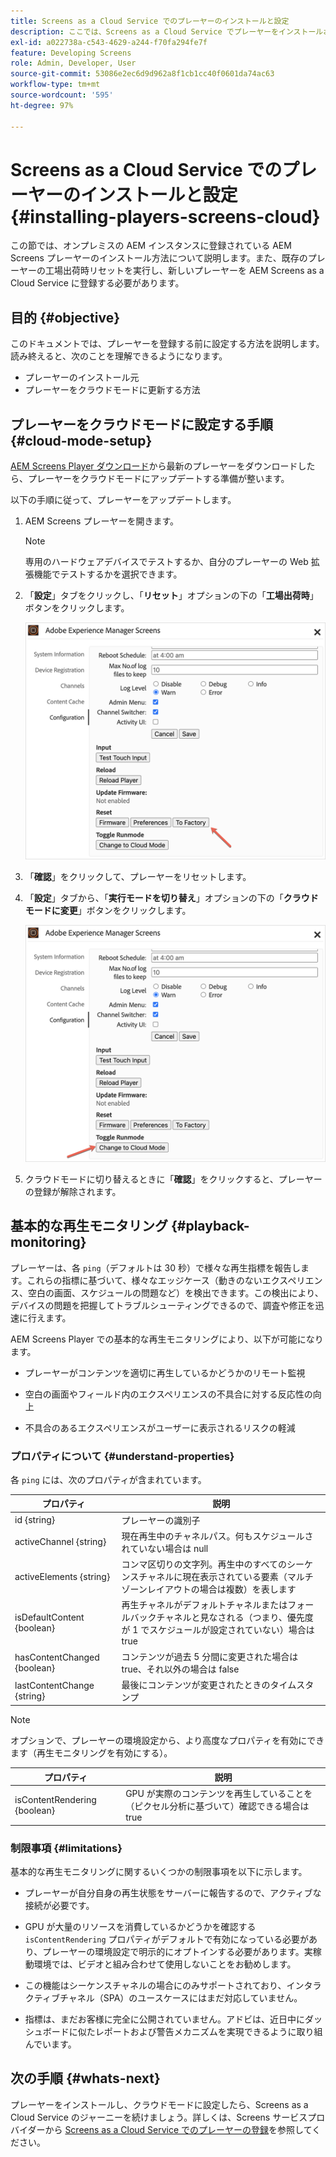 ```yaml
---
title: Screens as a Cloud Service でのプレーヤーのインストールと設定
description: ここでは、Screens as a Cloud Service でプレーヤーをインストールおよび設定する方法について説明します。
exl-id: a022738a-c543-4629-a244-f70fa294fe7f
feature: Developing Screens
role: Admin, Developer, User
source-git-commit: 53086e2ec6d9d962a8f1cb1cc40f0601da74ac63
workflow-type: tm+mt
source-wordcount: '595'
ht-degree: 97%

---
```


# Screens as a Cloud Service でのプレーヤーのインストールと設定 {#installing-players-screens-cloud}

この節では、オンプレミスの AEM インスタンスに登録されている AEM Screens プレーヤーのインストール方法について説明します。また、既存のプレーヤーの工場出荷時リセットを実行し、新しいプレーヤーを AEM Screens as a Cloud Service に登録する必要があります。

## 目的 {#objective}

このドキュメントでは、プレーヤーを登録する前に設定する方法を説明します。読み終えると、次のことを理解できるようになります。

* プレーヤーのインストール元
* プレーヤーをクラウドモードに更新する方法

## プレーヤーをクラウドモードに設定する手順 {#cloud-mode-setup}

[AEM Screens Player ダウンロード](https://download.macromedia.com/screens/)から最新のプレーヤーをダウンロードしたら、プレーヤーをクラウドモードにアップデートする準備が整います。

以下の手順に従って、プレーヤーをアップデートします。

1. AEM Screens プレーヤーを開きます。

   >[!NOTE]
   >専用のハードウェアデバイスでテストするか、自分のプレーヤーの Web 拡張機能でテストするかを選択できます。

1. 「**設定**」タブをクリックし、「**リセット**」オプションの下の「**工場出荷時**」ボタンをクリックします。

   ![ リセットオプションの下の「工場出荷時」ボタン ](/help/screens-cloud/assets/player/installplayer-2.png)

1. 「**確認**」をクリックして、プレーヤーをリセットします。

1. 「**設定**」タブから、「**実行モードを切り替え**」オプションの下の「**クラウドモードに変更**」ボタンをクリックします。

   ![ 「実行モードを切り替え」オプションの下の「クラウドモードに変更」ボタン ](/help/screens-cloud/assets/player/installplayer-1.png)

1. クラウドモードに切り替えるときに「**確認**」をクリックすると、プレーヤーの登録が解除されます。

## 基本的な再生モニタリング {#playback-monitoring}

プレーヤーは、各 `ping`（デフォルトは 30 秒）で様々な再生指標を報告します。これらの指標に基づいて、様々なエッジケース（動きのないエクスペリエンス、空白の画面、スケジュールの問題など）を検出できます。この検出により、デバイスの問題を把握してトラブルシューティングできるので、調査や修正を迅速に行えます。

AEM Screens Player での基本的な再生モニタリングにより、以下が可能になります。

* プレーヤーがコンテンツを適切に再生しているかどうかのリモート監視

* 空白の画面やフィールド内のエクスペリエンスの不具合に対する反応性の向上

* 不具合のあるエクスペリエンスがユーザーに表示されるリスクの軽減

### プロパティについて {#understand-properties}

各 `ping` には、次のプロパティが含まれています。

| プロパティ | 説明 |
|---|---|
| id {string} | プレーヤーの識別子 |
| activeChannel {string} | 現在再生中のチャネルパス。何もスケジュールされていない場合は null |
| activeElements {string} | コンマ区切りの文字列。再生中のすべてのシーケンスチャネルに現在表示されている要素（マルチゾーンレイアウトの場合は複数）を表します |
| isDefaultContent {boolean} | 再生チャネルがデフォルトチャネルまたはフォールバックチャネルと見なされる（つまり、優先度が 1 でスケジュールが設定されていない）場合は true |
| hasContentChanged {boolean} | コンテンツが過去 5 分間に変更された場合は true、それ以外の場合は false |
| lastContentChange {string} | 最後にコンテンツが変更されたときのタイムスタンプ |

>[!NOTE]
>
>オプションで、プレーヤーの環境設定から、より高度なプロパティを有効にできます（再生モニタリングを有効にする）。
>
>| プロパティ | 説明 |
>|---|---|
>| isContentRendering {boolean} | GPU が実際のコンテンツを再生していることを（ピクセル分析に基づいて）確認できる場合は true |

### 制限事項 {#limitations}

基本的な再生モニタリングに関するいくつかの制限事項を以下に示します。

* プレーヤーが自分自身の再生状態をサーバーに報告するので、アクティブな接続が必要です。

* GPU が大量のリソースを消費しているかどうかを確認する `isContentRendering` プロパティがデフォルトで有効になっている必要があり、プレーヤーの環境設定で明示的にオプトインする必要があります。実稼動環境では、ビデオと組み合わせて使用しないことをお勧めします。

* この機能はシーケンスチャネルの場合にのみサポートされており、インタラクティブチャネル（SPA）のユースケースにはまだ対応していません。

* 指標は、まだお客様に完全に公開されていません。アドビは、近日中にダッシュボードに似たレポートおよび警告メカニズムを実現できるように取り組んでいます。

## 次の手順 {#whats-next}

プレーヤーをインストールし、クラウドモードに設定したら、Screens as a Cloud Service のジャーニーを続けましょう。詳しくは、Screens サービスプロバイダーから [Screens as a Cloud Service でのプレーヤーの登録](/help/screens-cloud/managing-players-registration/registering-players-screens-cloud.md)を参照してください。
